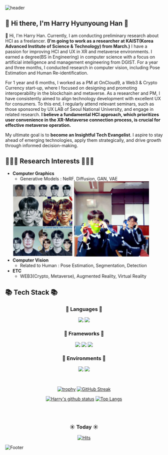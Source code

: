 ![header](https://capsule-render.vercel.app/api?type=Waving&color=auto&height=200&section=header&text=Harry's%20GitHub&fontSize=40)

## 👋 Hi there, I'm Harry Hyunyoung Han 👋
🔭 Hi, I'm Harry Han. Currently, I am conducting preliminary research about HCI as a freelancer. **(I'm going to work as a researcher at KAIST(Korea Advanced Institute of Science & Technology) from March.)** I have a passion for improving HCI and UX in XR and metaverse environments. I earned a degree(BS in Engineering) in computer science with a focus on artificial intelligence and management engineering from DGIST. For a year and three months, I conducted research in computer vision, including Pose Estimation and Human Re-identification.

For 1 year and 6 months, I worked as a PM at OnCloud9, a Web3 & Crypto Currency start-up, where I focused on designing and promoting interoperability in the blockchain and metaverse. As a researcher and PM, I have consistently aimed to align technology development with excellent UX for consumers. To this end, I regularly attend relevant seminars, such as those sponsored by UX LAB of Seoul National University, and engage in related research. **I believe a fundamental HCI approach, which prioritizes user convenience in the XR-Metaverse connection process, is crucial for effective metaverse operation.**

My ultimate goal is to **become an Insightful Tech Evangelist**. I aspire to stay ahead of emerging technologies, apply them strategically, and drive growth through informed decision-making.


## 🧑🏻‍💻 Research Interests 🧑🏻‍💻
- **Computer Graphics**
    - Generative Models : NeRF, Diffusion, GAN, VAE
    <img src="img/diffusion1.PNG" alt="Diffusion1" width="40%"/>
    <img src="img/diffusion2.PNG" alt="Diffusion2" width="50%"/>
- **Computer Vision**
    - Related to Human : Pose Estimation, Segmentation, Detection
- **ETC**
    - WEB3(Crypto, Metaverse), Augmented Reality, Virtual Reality


## 📚 Tech Stack 📚

<!-- Central Align -->
<div align=center>

### 📖 Languages 📖
<img src="https://img.shields.io/badge/Python-3776AB?style=plastic&logo=Python&logoColor=white"/> <img src="https://img.shields.io/badge/C++-00599C?style=plastic&logo=C++&logoColor=white"/><br> 

### 🔗 Frameworks 🔗
<img src="https://img.shields.io/badge/Pytorch-EE4C2C?style=plastic&logo=PyTorch&logoColor=white"/> <img src="https://img.shields.io/badge/Opencv-5C3EE8?style=plastic&logo=OpenCV&logoColor=white"/> <img src="https://img.shields.io/badge/Tensorflow-FF6F00?style=plastic&logo=Tensorflow&logoColor=white"/><br> 

### 🦕 Environments 🦕
<img src="https://img.shields.io/badge/Visual Studio Code-007ACC?style=plastic&logo=Visual Studio Code&logoColor=white"/> <img src="https://img.shields.io/badge/Jupyter-F37626?style=plastic&logo=Jupyter&logoColor=white"/> 

<br>
<!-- GitHub Stats & MUL -->
    
[![trophy](https://github-profile-trophy.vercel.app/?username=h0han&title=MultiLanguage,Joined2020,Repo,Commits&row=2&column=2&no-frame=true)](https://github.com/ryo-ma/github-profile-trophy)
[![GitHub Streak](https://github-readme-streak-stats.herokuapp.com?user=h0han&theme=vue&hide_border=true)](https://git.io/streak-stats)
    
[![Harry's github status](https://github-readme-stats.vercel.app/api?username=h0han&show_icons=true&hide_border=true)](https://github.com/h0han)
[![Top Langs](https://github-readme-stats.vercel.app/api/top-langs/?username=h0han&hide=html,css&hide_border=true&layout=compact)](https://github.com/h0han)

<!--     
<img src="https://github-readme-stats.vercel.app/api?username=h0han&show_icons=true&theme=dracula"> <img src="https://github-readme-stats.vercel.app/api/top-langs/?username=h0han&hide=html,css&layout=compact">  -->

<!-- ## 🔗 Personal Links 🔗
<a href="https://www.linkedin.com/in/hyhan/"><img src="https://img.shields.io/badge/LinkedIn-0A66C2?style=plastic&logo=LinkedIn&logoColor=white"></a> 
<a herf="hyhan.dev@gmail.com"><img src="https://img.shields.io/badge/Gmail-EA4335?style=plastic&logo=Gmail&logoColor=white"></a>
<a th herf="@{https://twitter.com/harryonnx}"><img src="https://img.shields.io/badge/Twitter-1DA1F2?style=plastic&logo=Twitter&logoColor=white"></a> -->

<br><br>

### ☀️ Today ☀️
[![Hits](https://hits.seeyoufarm.com/api/count/incr/badge.svg?url=https%3A%2F%2Fgithub.com%2Fh0han%2Fhit-counter&count_bg=%2398B4DD&title_bg=%23707070&icon=&icon_color=%23E7E7E7&title=hits&edge_flat=false)](https://hits.seeyoufarm.com)

</div>

![Footer](https://capsule-render.vercel.app/api?type=waving&color=auto&height=200&section=footer)

<!--
**h0han/h0han** is a ✨ _special_ ✨ repository because its `README.md` (this file) appears on your GitHub profile.

Here are some ideas to get you started:

- 🔭 I’m currently working on ...
- 🌱 I’m currently learning ...
- 👯 I’m looking to collaborate on ...
- 🤔 I’m looking for help with ...
- 💬 Ask me about ...
- 📫 How to reach me: ...
- 😄 Pronouns: ...
- ⚡ Fun fact: ...
-->
